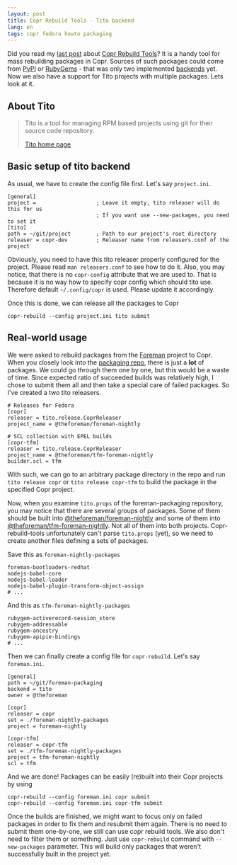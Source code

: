 ```yaml
---
layout: post
title: Copr Rebuild Tools - Tito backend
lang: en
tags: copr fedora howto packaging
---
```


Did you read my [last post](http://frostyx.cz/posts/copr-rebuild-tools) about [Copr Rebuild Tools](https://github.com/fedora-copr/copr-rebuild-tools)? It is a handy tool for mass rebuilding packages in Copr. Sources of such packages could
come from [PyPI](https://pypi.python.org/pypi) or [RubyGems](https://rubygems.org/) - that was only two implemented [backends](https://github.com/fedora-copr/copr-rebuild-tools#backends) yet. Now we also have a support for Tito projects with multiple packages. Lets look at it.


## About Tito

<blockquote class="text-muted">
    <p>Tito is a tool for managing RPM based projects using git for their source code repository.</p>
    <footer><a href="https://github.com/dgoodwin/tito">Tito home page</a></footer>
</blockquote>


## Basic setup of tito backend

As usual, we have to create the config file first. Let's say `project.ini`.

    [general]
    project =                   ; Leave it empty, tito releaser will do this for us
                                ; If you want use --new-packages, you need to set it
    [tito]
    path = ~/git/project        ; Path to our project's root directory
    releaser = copr-dev         ; Releaser name from releasers.conf of the project

Obviously, you need to have this tito releaser properly configured for the project. Please read `man releasers.conf` to see how to do it.
Also, you may notice, that there is no `copr-config` attribute that we are used to. That is because it is no way how to specify copr config which should tito use. Therefore default `~/.config/copr` is used. Please update it accordingly.


Once this is done, we can release all the packages to Copr

    copr-rebuild --config project.ini tito submit


## Real-world usage

We were asked to rebuild packages from the [Foreman](https://www.theforeman.org/) project to Copr. When you closely look into the [packaging repo](https://github.com/theforeman/foreman-packaging/tree/rpm/develop), there is just a **lot** of packages. We could go through them one by one, but this would be a waste of time. Since expected ratio of succeeded builds was relatively high, I chose to submit them all and then take a special care of failed packages. So I've created a two tito releasers.

    # Releases for Fedora
    [copr]
    releaser = tito.release.CoprReleaser
    project_name = @theforeman/foreman-nightly

    # SCL collection with EPEL builds
    [copr-tfm]
    releaser = tito.release.CoprReleaser
    project_name = @theforeman/tfm-foreman-nightly
    builder.scl = tfm

With such, we can go to an arbitrary package directory in the repo and run `tito release copr` or `tito release copr-tfm` to build the package in the specified Copr project.

Now, when you examine `tito.props` of the foreman-packaging repository, you may notice that there are several groups of packages. Some of them should be built into [@theforeman/foreman-nightly](https://copr.fedorainfracloud.org/coprs/g/theforeman/foreman-nightly/) and some of them into [@theforeman/tfm-foreman-nightly](https://copr.fedorainfracloud.org/coprs/g/theforeman/tfm-foreman-nightly/). Not all of them into both projects. Copr-rebuild-tools unfortunately can't parse `tito.props` (yet), so we need to create another files defining a sets of packages.

Save this as `foreman-nightly-packages`

    foreman-bootloaders-redhat
    nodejs-babel-core
    nodejs-babel-loader
    nodejs-babel-plugin-transform-object-assign
    # ...

And this as `tfm-foreman-nightly-packages`

    rubygem-activerecord-session_store
    rubygem-addressable
    rubygem-ancestry
    rubygem-apipie-bindings
    # ...

Then we can finally create a config file for `copr-rebuild`. Let's say `foreman.ini`.

    [general]
    path = ~/git/foreman-packaging
    backend = tito
    owner = @theforeman

    [copr]
    releaser = copr
    set = ./foreman-nightly-packages
    project = foreman-nightly

    [copr-tfm]
    releaser = copr-tfm
    set = ./tfm-foreman-nightly-packages
    project = tfm-foreman-nightly
    scl = tfm

And we are done! Packages can be easily (re)built into their Copr projects by using

    copr-rebuild --config foreman.ini copr submit
    copr-rebuild --config foreman.ini copr-tfm submit

Once the builds are finished, we might want to focus only on failed packages in order to fix them and resubmit them again. There is no need to submit them one-by-one, we still can use copr rebuild tools. We also don't need to filter them or something. Just use `copr-rebuild` command with `--new-packages` parameter. This will build only packages that weren't successfully built in the project yet.
